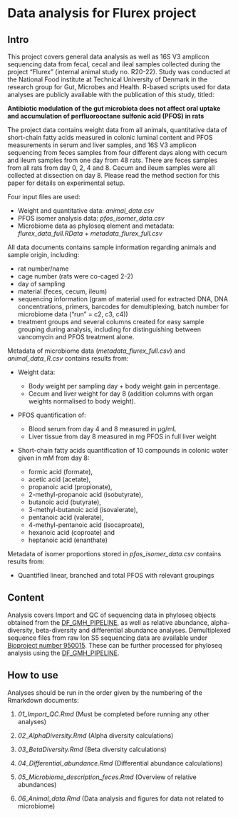Data analysis for Flurex project
================

## Intro

This project covers general data analysis as well as 16S V3 amplicon sequencing data from fecal, cecal
and ileal samples collected during the project “Flurex” (internal animal
study no. R20-22). Study was conducted at the National Food institute at
Technical University of Denmark in the research group for Gut, Microbes
and Health. R-based scripts used for data analyses are publicly available
with the publication of this study, titled:

**Antibiotic modulation of the gut microbiota does not affect oral uptake and accumulation of perfluorooctane sulfonic acid (PFOS) in rats**

The project data contains weight data from all animals, quantitative data of short-chain fatty acids measured in colonic luminal content and PFOS measurements in serum and liver samples, and 16S V3 amplicon sequencing from feces samples from four different days along with cecum and ileum samples from one day from 48
rats. There are feces samples from all rats from day 0, 2, 4 and 8.
Cecum and ileum samples were all collected at dissection on day 8.
Please read the method section for this paper for details on
experimental setup.

Four input files are used:
 - Weight and quantitative data: *animal_data.csv*
 - PFOS isomer analysis data: *pfos_isomer_data.csv*
 - Microbiome data as phyloseq element and metadata: *flurex_data_full.RData* + *metadata_flurex_full.csv* 

All data documents contains sample information regarding animals and sample
origin, including:

- rat number/name
- cage number (rats were co-caged 2-2)
- day of sampling
- material (feces, cecum, ileum)
- sequencing information (gram of material used for extracted DNA, DNA
  concentrations, primers, barcodes for demultiplexing, batch number for microbiome data
  (“run” = c2, c3, c4))
- treatment groups and several columns created for easy sample grouping
  during analysis, including for distinguishing between vancomycin and
  PFOS treatment alone.

Metadata of microbiome data (*metadata_flurex_full.csv*) and *animal_data_R.csv* contains results from:

- Weight data:

  - Body weight per sampling day + body weight gain in percentage.
  - Cecum and liver weight for day 8 (addition columns with organ
    weights normalised to body weight).

- PFOS quantification of:

  - Blood serum from day 4 and 8 measured in µg/mL
  - Liver tissue from day 8 measured in mg PFOS in full liver weight

- Short-chain fatty acids quantification of 10 compounds in colonic
  water given in mM from day 8:

  - formic acid (formate),
  - acetic acid (acetate),
  - propanoic acid (propionate),
  - 2-methyl-propanoic acid (isobutyrate),
  - butanoic acid (butyrate),
  - 3-methyl-butanoic acid (isovalerate),
  - pentanoic acid (valerate),
  - 4-methyl-pentanoic acid (isocaproate),
  - hexanoic acid (coproate) and
  - heptanoic acid (enanthate)

Metadata of isomer proportions stored in *pfos_isomer_data.csv* contains
results from:

- Quantified linear, branched and total PFOS with relevant groupings

## Content

Analysis covers Import and QC of sequencing data in phyloseq objects
obtained from the
[DF_GMH_PIPELINE](https://github.com/MSMortensen/DF_GMH_pipeline), as
well as relative abundance, alpha-diversity, beta-diversity and
differential abundance analyses. Demultiplexed sequence files from raw
Ion S5 sequencing data are available under [Bioproject number
950015](http://www.ncbi.nlm.nih.gov/bioproject/950015). These can be
further processed for phyloseq analysis using the
[DF_GMH_PIPELINE](https://github.com/MSMortensen/DF_GMH_pipeline).

## How to use

Analyses should be run in the order given by the numbering of the
Rmarkdown documents:

1.  *01_Import_QC.Rmd* (Must be completed before running any other
    analyses)

2.  *02_AlphaDiversity.Rmd* (Alpha diversity calculations)

3.  *03_BetaDiversity.Rmd* (Beta diversity calculations)

4.  *04_Differential_abundance.Rmd* (Differential abundance calculations)

5.  *05_Microbiome_description_feces.Rmd* (Overview of relative
    abundances)

6.  *06_Animal_data.Rmd* (Data analysis and figures for data not related
    to microbiome)

